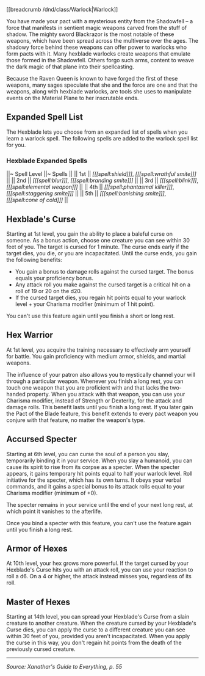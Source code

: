 [[breadcrumb /dnd/class/Warlock|Warlock]]

You have made your pact with a mysterious entity from the Shadowfell – a force that manifests in sentient magic weapons carved from the stuff of shadow. The mighty sword Blackrazor is the most notable of these weapons, which have been spread across the multiverse over the ages. The shadowy force behind these weapons can offer power to warlocks who form pacts with it. Many hexblade warlocks create weapons that emulate those formed in the Shadowfell. Others forgo such arms, content to weave the dark magic of that plane into their spellcasting.

Because the Raven Queen is known to have forged the first of these weapons, many sages speculate that she and the force are one and that the weapons, along with hexblade warlocks, are tools she uses to manipulate events on the Material Plane to her inscrutable ends.

## Expanded Spell List

The Hexblade lets you choose from an expanded list of spells when you learn a warlock spell. The following spells are added to the warlock spell list for you.

### Hexblade Expanded Spells

||~ Spell Level ||~ Spells ||
|| 1st || _[[[spell:shield]]]_, _[[[spell:wrathful smite]]]_ ||
|| 2nd || _[[[spell:blur]]]_, _[[[spell:branding smite]]]_ ||
|| 3rd || _[[[spell:blink]]]_, _[[[spell:elemental weapon]]]_ ||
|| 4th || _[[[spell:phantasmal killer]]]_, _[[[spell:staggering smite]]]_ ||
|| 5th || _[[[spell:banishing smite]]]_, _[[[spell:cone of cold]]]_ ||

## Hexblade's Curse

Starting at 1st level, you gain the ability to place a baleful curse on someone. As a bonus action, choose one creature you can see within 30 feet of you. The target is cursed for 1 minute. The curse ends early if the target dies, you die, or you are incapacitated. Until the curse ends, you gain the following benefits:

* You gain a bonus to damage rolls against the cursed target. The bonus equals your proficiency bonus.
* Any attack roll you make against the cursed target is a critical hit on a roll of 19 or 20 on the d20.
* If the cursed target dies, you regain hit points equal to your warlock level + your Charisma modifier (minimum of 1 hit point).

You can't use this feature again until you finish a short or long rest.

## Hex Warrior

At 1st level, you acquire the training necessary to effectively arm yourself for battle. You gain proficiency with medium armor, shields, and martial weapons.

The influence of your patron also allows you to mystically channel your will through a particular weapon. Whenever you finish a long rest, you can touch one weapon that you are proficient with and that lacks the two-handed property. When you attack with that weapon, you can use your Charisma modifier, instead of Strength or Dexterity, for the attack and damage rolls. This benefit lasts until you finish a long rest. If you later gain the Pact of the Blade feature, this benefit extends to every pact weapon you conjure with that feature, no matter the weapon's type.

## Accursed Specter

Starting at 6th level, you can curse the soul of a person you slay, temporarily binding it in your service. When you slay a humanoid, you can cause its spirit to rise from its corpse as a specter. When the specter appears, it gains temporary hit points equal to half your warlock level. Roll initiative for the specter, which has its own turns. It obeys your verbal commands, and it gains a special bonus to its attack rolls equal to your Charisma modifier (minimum of +0).

The specter remains in your service until the end of your next long rest, at which point it vanishes to the afterlife.

Once you bind a specter with this feature, you can't use the feature again until you finish a long rest.

## Armor of Hexes

At 10th level, your hex grows more powerful. If the target cursed by your Hexblade's Curse hits you with an attack roll, you can use your reaction to roll a d6. On a 4 or higher, the attack instead misses you, regardless of its roll.

## Master of Hexes

Starting at 14th level, you can spread your Hexblade's Curse from a slain creature to another creature. When the creature cursed by your Hexblade's Curse dies, you can apply the curse to a different creature you can see within 30 feet of you, provided you aren't incapacitated. When you apply the curse in this way, you don't regain hit points from the death of the previously cursed creature.

----

*Source: Xanathar's Guide to Everything, p. 55*
